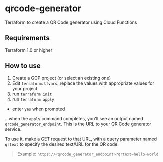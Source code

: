 # qrcode-generator

Terraform to create a QR Code generator using Cloud Functions

## Requirements
Terraform 1.0 or higher

## How to use
1. Create a GCP project (or select an existing one)
1. Edit `terraform.tfvars`: replace the values with appropriate values for your project
1. run `terraform init`
1. run `terraform apply`
  * enter `yes` when prompted

...when the `apply` command completes, you'll see an output named `qrcode_generator_endpoint`. This is the URL to your QR Code generator service.

To use it, make a GET request to that URL, with a query parameter named `qrtext` to specify the desired text/URL for the QR code.

> Example: `https://<qrcode_generator_endpoint>?qrtext=hello+world`